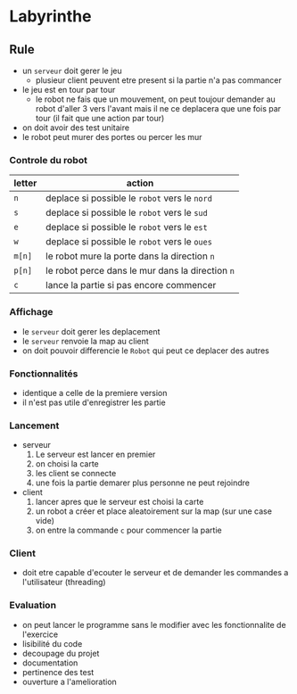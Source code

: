# Labyrinthe

## Rule
- un `serveur` doit gerer le jeu
	- plusieur client peuvent etre present si la partie n'a pas commancer
- le jeu est en tour par tour
	- le robot ne fais que un mouvement, on peut toujour demander au robot
	d'aller 3 vers l'avant mais il ne ce deplacera que une fois par tour (il fait que une action par tour)
- on doit avoir des test unitaire
- le robot peut murer des portes ou percer les mur

### Controle du robot
| letter | action |
| --- | --- |
| `n` | deplace si possible le `robot` vers le `nord` |
| `s` | deplace si possible le `robot` vers le `sud` |
| `e` | deplace si possible le `robot` vers le `est` |
| `w` | deplace si possible le `robot` vers le `oues` |
| `m[n]` | le robot mure la porte dans la direction `n` |
| `p[n]` | le robot perce dans le mur dans la direction `n` |
| `c` | lance la partie si pas encore commencer |
### Affichage
- le `serveur` doit gerer les deplacement
- le `serveur` renvoie la map au client
- on doit pouvoir differencie le `Robot` qui peut ce deplacer des autres

### Fonctionnalités
- identique a celle de la premiere version
- il n'est pas utile d'enregistrer les partie

### Lancement
- serveur
	1. Le serveur est lancer en premier
	1. on choisi la carte
	1. les client se connecte
	1. une fois la partie demarer plus personne ne peut rejoindre
- client
	1. lancer apres que le serveur est choisi la carte
	1. un robot a créer et place aleatoirement sur la map (sur une case vide)
	1. on entre la commande `c` pour commencer la partie

### Client
- doit etre capable d'ecouter le serveur et de demander les commandes a l'utilisateur (threading)

### Evaluation
- on peut lancer le programme sans le modifier avec les fonctionnalite de l'exercice
- lisibilité du code
- decoupage du projet
- documentation
- pertinence des test
- ouverture a l'amelioration
